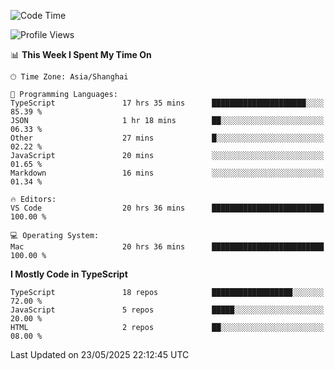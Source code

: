 <!--START_SECTION:waka-->
![Code Time](http://img.shields.io/badge/Code%20Time-7%2C737%20hrs%2050%20mins-blue)

![Profile Views](http://img.shields.io/badge/Profile%20Views-0-blue)

📊 **This Week I Spent My Time On** 

```text
🕑︎ Time Zone: Asia/Shanghai

💬 Programming Languages: 
TypeScript               17 hrs 35 mins      █████████████████████░░░░   85.39 % 
JSON                     1 hr 18 mins        ██░░░░░░░░░░░░░░░░░░░░░░░   06.33 % 
Other                    27 mins             █░░░░░░░░░░░░░░░░░░░░░░░░   02.22 % 
JavaScript               20 mins             ░░░░░░░░░░░░░░░░░░░░░░░░░   01.65 % 
Markdown                 16 mins             ░░░░░░░░░░░░░░░░░░░░░░░░░   01.34 % 

🔥 Editors: 
VS Code                  20 hrs 36 mins      █████████████████████████   100.00 % 

💻 Operating System: 
Mac                      20 hrs 36 mins      █████████████████████████   100.00 % 
```

**I Mostly Code in TypeScript** 

```text
TypeScript               18 repos            ██████████████████░░░░░░░   72.00 % 
JavaScript               5 repos             █████░░░░░░░░░░░░░░░░░░░░   20.00 % 
HTML                     2 repos             ██░░░░░░░░░░░░░░░░░░░░░░░   08.00 % 
```




 Last Updated on 23/05/2025 22:12:45 UTC
<!--END_SECTION:waka-->
